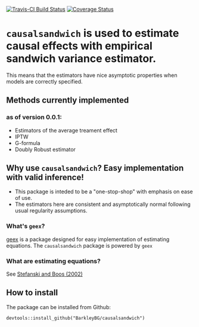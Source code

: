 [![Travis-CI Build Status](https://travis-ci.org/BarkleyBG/causalsandwich.svg?branch=master)](https://travis-ci.org/BarkleyBG/causalsandwich)
[![Coverage Status](https://img.shields.io/codecov/c/github/BarkleyBG/causalsandwich/master.svg)](https://codecov.io/github/BarkleyBG/causalsandwich?branch=master)

# `causalsandwich` is used to estimate causal effects with empirical sandwich variance estimator. 

This means that the estimators have nice asymptotic properties when models are correctly specified.

## Methods currently implemented 

### as of version 0.0.1:

- Estimators of the average treament effect
- IPTW
- G-formula
- Doubly Robust estimator

## Why use `causalsandwich`? Easy implementation with valid inference!

- This package is inteded to be a "one-stop-shop" with emphasis on ease of use.
- The estimators here are consistent and asymptotically normal following usual regularity assumptions.


### What's `geex`?

[geex](https://cran.r-project.org/web/packages/geex/index.html) is a package designed for easy implementation of estimating equations. The `causalsandwich` package is powered by `geex`

### What are estimating equations?

See [Stefanski and Boos (2002)](http://www.jstor.org/stable/3087324?seq=1#page_scan_tab_contents)

## How to install

The package can be installed from Github:

`devtools::install_github("BarkleyBG/causalsandwich")`

